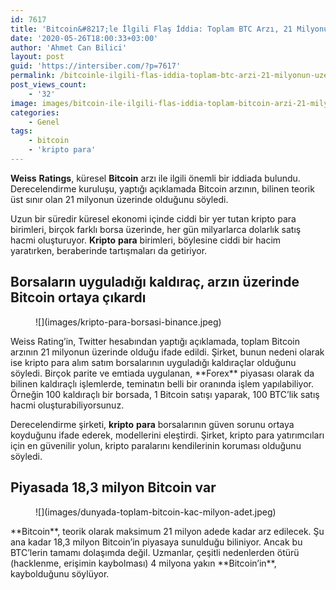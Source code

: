 ```yaml
---
id: 7617
title: 'Bitcoin&#8217;le İlgili Flaş İddia: Toplam BTC Arzı, 21 Milyonun Üzerinde'
date: '2020-05-26T18:00:33+03:00'
author: 'Ahmet Can Bilici'
layout: post
guid: 'https://intersiber.com/?p=7617'
permalink: /bitcoinle-ilgili-flas-iddia-toplam-btc-arzi-21-milyonun-uzerinde/
post_views_count:
    - '32'
image: images/bitcoin-ile-ilgili-flas-iddia-toplam-bitcoin-arzi-21-milyonun-uzerinde.jpg
categories:
    - Genel
tags:
    - bitcoin
    - 'kripto para'
---
```


**Weiss** **Ratings**, küresel **Bitcoin** arzı ile ilgili önemli bir iddiada bulundu. Derecelendirme kuruluşu, yaptığı açıklamada Bitcoin arzının, bilinen teorik üst sınır olan 21 milyonun üzerinde olduğunu söyledi.

Uzun bir süredir küresel ekonomi içinde ciddi bir yer tutan kripto para birimleri, birçok farklı borsa üzerinde, her gün milyarlarca dolarlık satış hacmi oluşturuyor. **Kripto** **para** birimleri, böylesine ciddi bir hacim yaratırken, beraberinde tartışmaları da getiriyor.

## Borsaların uyguladığı kaldıraç, arzın üzerinde Bitcoin ortaya çıkardı

<figure class="wp-block-image size-large">![](images/kripto-para-borsasi-binance.jpeg)</figure>Weiss Rating’in, Twitter hesabından yaptığı açıklamada, toplam Bitcoin arzının 21 milyonun üzerinde olduğu ifade edildi. Şirket, bunun nedeni olarak ise kripto para alım satım borsalarının uyguladığı kaldıraçlar olduğunu söyledi. Birçok parite ve emtiada uygulanan, **Forex** piyasası olarak da bilinen kaldıraçlı işlemlerde, teminatın belli bir oranında işlem yapılabiliyor. Örneğin 100 kaldıraçlı bir borsada, 1 Bitcoin satışı yaparak, 100 BTC’lik satış hacmi oluşturabiliyorsunuz.

Derecelendirme şirketi, **kripto** **para** borsalarının güven sorunu ortaya koyduğunu ifade ederek, modellerini eleştirdi. Şirket, kripto para yatırımcıları için en güvenilir yolun, kripto paralarını kendilerinin koruması olduğunu söyledi.

## Piyasada 18,3 milyon Bitcoin var

<figure class="wp-block-image size-large">![](images/dunyada-toplam-bitcoin-kac-milyon-adet.jpeg)</figure>**Bitcoin**, teorik olarak maksimum 21 milyon adede kadar arz edilecek. Şu ana kadar 18,3 milyon Bitcoin’in piyasaya sunulduğu biliniyor. Ancak bu BTC’lerin tamamı dolaşımda değil. Uzmanlar, çeşitli nedenlerden ötürü (hacklenme, erişimin kaybolması) 4 milyona yakın **Bitcoin’in**, kaybolduğunu söylüyor.
